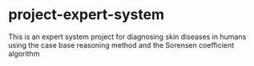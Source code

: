 # project-expert-system
This is an expert system project for diagnosing skin diseases in humans using the case base reasoning method and the Sorensen coefficient algorithm
